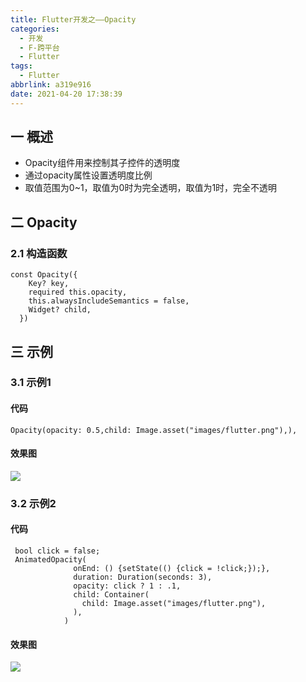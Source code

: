 ```yaml
---
title: Flutter开发之——Opacity
categories:
  - 开发
  - F-跨平台
  - Flutter
tags:
  - Flutter
abbrlink: a319e916
date: 2021-04-20 17:38:39
---
```

## 一 概述

* Opacity组件用来控制其子控件的透明度
* 通过opacity属性设置透明度比例
* 取值范围为0~1，取值为0时为完全透明，取值为1时，完全不透明

<!--more-->

## 二 Opacity

### 2.1 构造函数

```
const Opacity({
    Key? key,
    required this.opacity,
    this.alwaysIncludeSemantics = false,
    Widget? child,
  })
```

## 三 示例

### 3.1 示例1

#### 代码

```
Opacity(opacity: 0.5,child: Image.asset("images/flutter.png"),),
```

#### 效果图

![][1]

### 3.2 示例2

#### 代码

```
 bool click = false;
 AnimatedOpacity(
              onEnd: () {setState(() {click = !click;});},
              duration: Duration(seconds: 3),
              opacity: click ? 1 : .1,
              child: Container(
                child: Image.asset("images/flutter.png"),
              ),
            )
```

#### 效果图
![][2]


[1]:https://jsd.onmicrosoft.cn/gh/PGzxc/CDN/blog-flutter/flutter-opacity-image.png
[2]:https://jsd.onmicrosoft.cn/gh/PGzxc/CDN/blog-flutter/flutter-opacity-ani-sample.gif